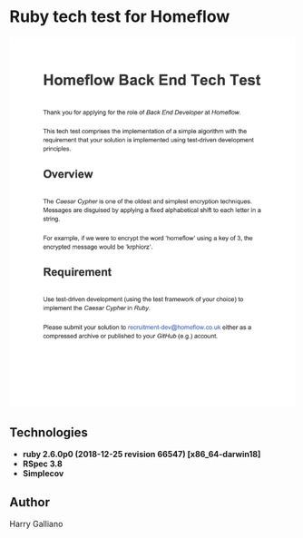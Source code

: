 # Ruby tech test for Homeflow

![alt text](images/Homeflow.BE.Tech.Test.png)


## Technologies 
 * **ruby 2.6.0p0 (2018-12-25 revision 66547) [x86_64-darwin18]**
 * **RSpec 3.8**
 * **Simplecov** 

## Author 
Harry Galliano
